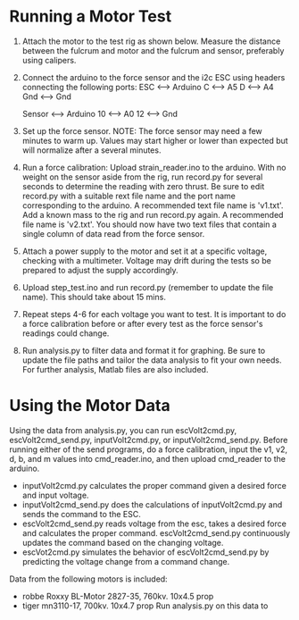 # Running a Motor Test
1) Attach the motor to the test rig as shown below. Measure the distance between the fulcrum and motor and the fulcrum and sensor, preferably using calipers.

2) Connect the arduino to the force sensor and the i2c ESC using headers connecting the following ports:
	ESC <--> Arduino
	C   <--> A5
	D   <--> A4
	Gnd <--> Gnd

	Sensor <--> Arduino
	10     <--> A0
	12     <--> Gnd

3) Set up the force sensor. NOTE: The force sensor may need a few minutes to warm up. Values may start higher or lower than expected but will normalize after a several minutes.

4) Run a force calibration: Upload strain_reader.ino to the arduino. With no weight on the sensor aside from the rig, run record.py for several seconds to determine the reading with zero thrust. Be sure to edit record.py with a suitable rext file name and the port name corresponding to the arduino. A recommended text file name is '<motor><voltage>v1.txt'. Add a known mass to the rig and run record.py again. A recommended file name is '<motor><voltage>v2.txt'. You should now have two text files that contain a single column of data read from the force sensor.

5) Attach a power supply to the motor and set it at a specific voltage, checking with a multimeter. Voltage may drift during the tests so be prepared to adjust the supply accordingly.

6) Upload step_test.ino and run record.py (remember to update the file name). This should take about 15 mins.

7) Repeat steps 4-6 for each voltage you want to test. It is important to do a force calibration before or after every test as the force sensor's readings could change.

8) Run analysis.py to filter data and format it for graphing. Be sure to update the file paths and tailor the data analysis to fit your own needs. For further analysis, Matlab files are also included.

# Using the Motor Data
Using the data from analysis.py, you can run escVolt2cmd.py, escVolt2cmd_send.py, inputVolt2cmd.py, or inputVolt2cmd_send.py. Before running either of the send programs, do a force calibration, input the v1, v2, d, b, and m values into cmd_reader.ino, and then upload cmd_reader to the arduino. 
- inputVolt2cmd.py calculates the proper command given a desired force and input voltage.
- inputVolt2cmd_send.py does the calculations of inputVolt2cmd.py and sends the command to the ESC.
- escVolt2cmd_send.py reads voltage from the esc, takes a desired force and calculates the proper command. escVolt2cmd_send.py continuously updates the command based on the changing voltage.
- escVot2cmd.py simulates the behavior of escVolt2cmd_send.py by predicting the voltage change from a command change.

Data from the following motors is included:
- robbe Roxxy BL-Motor 2827-35, 760kv. 10x4.5 prop
- tiger mn3110-17, 700kv. 10x4.7 prop
Run analysis.py on this data to 

